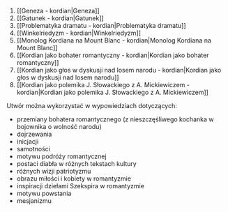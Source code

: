 1. [[Geneza - kordian|Geneza]]
2. [[Gatunek - kordian|Gatunek]]
3. [[Problematyka dramatu - kordian|Problematyka dramatu]]
4. [[Winkelriedyzm - kordian|Winkelriedyzm]]
5. [[Monolog Kordiana na Mount Blanc - kordian|Monolog Kordiana na Mount Blanc]]
6. [[Kordian jako bohater romantyczny - kordian|Kordian jako bohater romantyczny]]
7. [[Kordian jako głos w dyskusji nad losem narodu - kordian|Kordian jako głos w dyskusji nad losem narodu]]
8. [[Kordian jako polemika J. Słowackiego z A. Mickiewiczem - kordian|Kordian jako polemika J. Słowackiego z A. Mickiewiczem]]

Utwór można wykorzystać w wypowiedziach dotyczących:
- przemiany bohatera romantycznego (z nieszczęśliwego kochanka w bojownika o wolność narodu)
- dojrzewania
- inicjacji
- samotności
- motywu podróży romantycznej
- postaci diabła w różnych tekstach kultury
- różnych wizji patriotyzmu
- obrazu miłości i kobiety w romantyzmie
- inspiracji dziełami Szekspira w romantyzmie
- motywu powstania
- mesjanizmu

